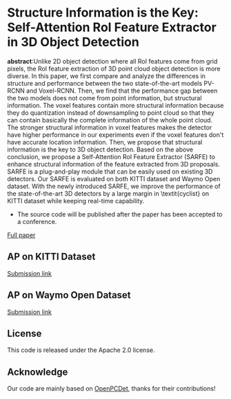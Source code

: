 # Structure Information is the Key: Self-Attention RoI Feature Extractor in 3D Object Detection

**abstract**:Unlike 2D object detection where all RoI features come from grid pixels, the RoI feature extraction of 3D point cloud object detection is more diverse. In this paper, we first compare and analyze the differences in structure and performance between the two state-of-the-art models PV-RCNN and Voxel-RCNN. Then, we find that the performance gap between the two models does not come from point information, but structural information. The voxel features contain more structural information because they do quantization instead of downsampling to point cloud so that they can contain basically the complete information of the whole point cloud. The stronger structural information in voxel features makes the detector have higher performance in our experiments even if the voxel features don't have accurate location information. Then, we propose that structural information is the key to 3D object detection. Based on the above conclusion, we propose a Self-Attention RoI Feature Extractor (SARFE) to enhance structural information of the feature extracted from 3D proposals. SARFE is a plug-and-play module that can be easily used on existing 3D detectors. Our SARFE is evaluated on both KITTI dataset and Waymo Open dataset. With the newly introduced SARFE, we improve the performance of the state-of-the-art 3D detectors by a large margin in \textit{cyclist} on KITTI dataset while keeping real-time capability. 

+ The source code will be published after the paper has been accepted to a conference.

[Full paper](https://arxiv.org/pdf/2111.00931.pdf)

## AP on KITTI Dataset

[Submission link](http://www.cvlibs.net/datasets/kitti/eval_object_detail.php?&result=c68ef62ce6e1b03735673eb996b72c0fd9cbe159)
## AP on Waymo Open Dataset

[Submission link](https://waymo.com/open/challenges/entry/?challenge=DETECTION_3D&emailId=619cf721-2991&timestamp=1634972524047035)
## License
This code is released under the Apache 2.0 license.

## Acknowledge
Our code are mainly based on [OpenPCDet](https://github.com/open-mmlab/OpenPCDet), thanks for their contributions!